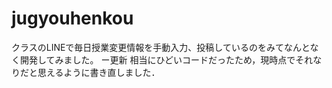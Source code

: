 # jugyouhenkou

クラスのLINEで毎日授業変更情報を手動入力、投稿しているのをみてなんとなく開発してみました。
ー更新
相当にひどいコードだったため，現時点でそれなりだと思えるように書き直しました．
